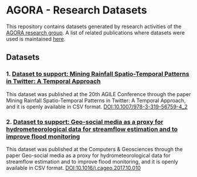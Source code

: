 # AGORA - Research Datasets

This repository contains datasets generated by research activities of the [AGORA research group](http://www.agora.icmc.usp.br/). A list of related publications where datasets were used is maintained [here](http://www.agora.icmc.usp.br/site/publications/).

## Datasets

### 1. [Dataset to support: Mining Rainfall Spatio-Temporal Patterns in Twitter: A Temporal Approach](https://github.com/agora-research-group/datasets/tree/master/AGILE2017)

This dataset was published at the 20th AGILE Conference through the paper Mining Rainfall Spatio-Temporal Patterns in Twitter: A Temporal Approach, and it is openly available in CSV format. [DOI:10.1007/978-3-319-56759-4_2](http://dx.doi.org/10.1007/978-3-319-56759-4_2)


### 2. [Dataset to support: Geo-social media as a proxy for hydrometeorological data for streamflow estimation and to improve flood monitoring](https://github.com/agora-research-group/datasets/tree/master/C&G017)

This dataset was published at the Computers & Geosciences through the paper Geo-social media as a proxy for hydrometeorological data for streamflow estimation and to improve flood monitoring, and it is openly available in CSV format. [DOI:10.1016/j.cageo.2017.10.010](https://doi.org/10.1016/j.cageo.2017.10.010)
